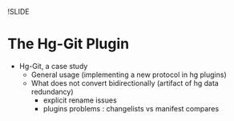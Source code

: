 !SLIDE

# The Hg-Git Plugin #

- Hg-Git, a case study
  - General usage (implementing a new protocol in hg plugins)
  - What does not convert bidirectionally (artifact of hg data redundancy)
    - explicit rename issues
    - plugins problems : changelists vs manifest compares
